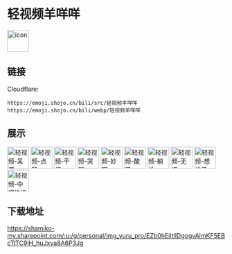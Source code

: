 # 轻视频羊咩咩
<img src="https://emoji.shojo.cn/bili/src/轻视频羊咩咩/icon.png" width="50" height="50" alt="icon">

## 链接
Cloudflare:
```
https://emoji.shojo.cn/bili/src/轻视频羊咩咩
https://emoji.shojo.cn/bili/webp/轻视频羊咩咩
```
## 展示
<img src="https://emoji.shojo.cn/bili/src/轻视频羊咩咩/轻视频-呆滞.png" width="50" height="50" alt="轻视频-呆滞">
<img src="https://emoji.shojo.cn/bili/src/轻视频羊咩咩/轻视频-点赞.png" width="50" height="50" alt="轻视频-点赞">
<img src="https://emoji.shojo.cn/bili/src/轻视频羊咩咩/轻视频-干杯.png" width="50" height="50" alt="轻视频-干杯">
<img src="https://emoji.shojo.cn/bili/src/轻视频羊咩咩/轻视频-哭哭.png" width="50" height="50" alt="轻视频-哭哭">
<img src="https://emoji.shojo.cn/bili/src/轻视频羊咩咩/轻视频-妙啊.png" width="50" height="50" alt="轻视频-妙啊">
<img src="https://emoji.shojo.cn/bili/src/轻视频羊咩咩/轻视频-酸了.png" width="50" height="50" alt="轻视频-酸了">
<img src="https://emoji.shojo.cn/bili/src/轻视频羊咩咩/轻视频-躺枪.png" width="50" height="50" alt="轻视频-躺枪">
<img src="https://emoji.shojo.cn/bili/src/轻视频羊咩咩/轻视频-无语.png" width="50" height="50" alt="轻视频-无语">
<img src="https://emoji.shojo.cn/bili/src/轻视频羊咩咩/轻视频-想桃子.png" width="50" height="50" alt="轻视频-想桃子">
<img src="https://emoji.shojo.cn/bili/src/轻视频羊咩咩/轻视频-中奖绝缘.png" width="50" height="50" alt="轻视频-中奖绝缘">

## 下载地址

https://shamiko-my.sharepoint.com/:u:/g/personal/img_yuru_pro/EZb0hEiItllDgogvAImKF5EBcTtTC9iH_huJxya8A6P3Jg